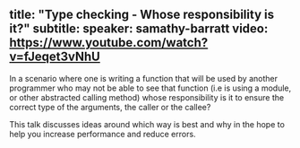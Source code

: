 title: "Type checking - Whose responsibility is it?"
subtitle:
speaker: samathy-barratt
video: https://www.youtube.com/watch?v=fJeqet3vNhU
---
In a scenario where one is writing a function that will be used by another programmer who may not be able to see that function (i.e is using a module, or other abstracted calling method) whose responsibility is it to ensure the correct type of the arguments, the caller or the callee?

This talk discusses ideas around which way is best and why in the hope to help you increase performance and reduce errors.
